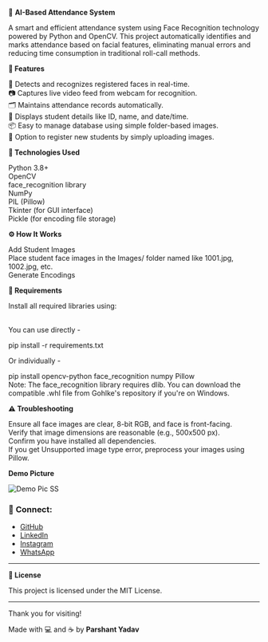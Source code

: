 📸 **AI-Based Attendance System** <br>


A smart and efficient attendance system using Face Recognition technology powered by Python and OpenCV. This project automatically identifies and marks attendance based on facial features, eliminating manual errors and reducing time consumption in traditional roll-call methods.

**🚀 Features** <br>

👤 Detects and recognizes registered faces in real-time. <br>
📷 Captures live video feed from webcam for recognition. <br>
🗂️ Maintains attendance records automatically. <br>
📝 Displays student details like ID, name, and date/time. <br>
📦 Easy to manage database using simple folder-based images. <br>
🔄 Option to register new students by simply uploading images. <br>

**🧠 Technologies Used** <br>

Python 3.8+ <br>
OpenCV <br>
face_recognition library <br>
NumPy <br>
PIL (Pillow) <br>
Tkinter (for GUI interface) <br>
Pickle (for encoding file storage) <br>

**⚙️ How It Works** <br>

Add Student Images <br>
Place student face images in the Images/ folder named like 1001.jpg, 1002.jpg, etc. <br>
Generate Encodings <br>

**📌 Requirements** <br>


Install all required libraries using: <br> <br>

You can use directly - <br>

pip install -r requirements.txt <br>

Or individually - <br>

pip install opencv-python face_recognition numpy Pillow <br>
Note: The face_recognition library requires dlib. You can download the compatible .whl file from Gohlke's repository if you're on Windows. <br>

**⚠️ Troubleshooting** <br>


Ensure all face images are clear, 8-bit RGB, and face is front-facing. <br>
Verify that image dimensions are reasonable (e.g., 500x500 px). <br>
Confirm you have installed all dependencies. <br>
If you get Unsupported image type error, preprocess your images using Pillow. <br>

**Demo Picture** <br>

![Demo Pic SS](https://github.com/user-attachments/assets/7f62c5d8-fff2-4b78-b150-7c558712ca90)



### 📱 **Connect:**

* [GitHub](https://github.com/parshant786yadav)
* [LinkedIn](https://www.linkedin.com/in/parshant786)
* [Instagram](https://www.instagram.com/its_yduvnshi)
* [WhatsApp](http://wa.me/+918826448907)

---

**📜 License** <br>


This project is licensed under the MIT License. <br>

---

Thank you for visiting!

Made with 💻 and ☕ by **Parshant Yadav**




